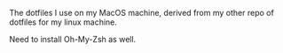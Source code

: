 The dotfiles I use on my MacOS machine, derived from my other repo of dotfiles for my linux machine.

Need to install Oh-My-Zsh as well.
